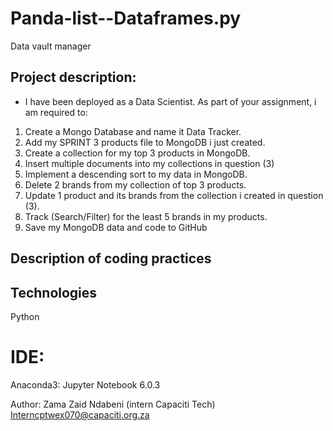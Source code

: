 # Panda-list--Dataframes.py
Data vault manager

## Project description:

* I have been deployed as a Data Scientist. As part of your assignment, i am required to:

1. Create a Mongo Database and name it Data Tracker.
2. Add my SPRINT 3 products file to MongoDB i just created.
3. Create a collection for my top 3 products in MongoDB.
4. Insert multiple documents into my collections in question (3)
5. Implement a descending sort to my data in MongoDB.
6. Delete 2 brands from my collection of top 3 products.
7. Update 1 product and its brands from the collection i created in question (3).
8. Track (Search/Filter) for the least 5 brands in my products.
9. Save my MongoDB data and code to GitHub

## Description of coding practices
  

      
## Technologies 
 Python
 
 # IDE:
 Anaconda3: Jupyter Notebook 6.0.3
 
 Author: Zama Zaid Ndabeni
 (intern Capaciti Tech)
 Interncptwex070@capaciti.org.za 
